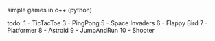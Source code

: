 simple games in c++ (python)


todo:
1 - TicTacToe
3 - PingPong
5 - Space Invaders
6 - Flappy Bird
7 - Platformer
8 - Astroid 
9 - JumpAndRun
10 - Shooter
